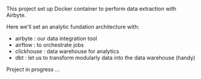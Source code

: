 This project set up Docker container to perform data extraction with Airbyte.

Here we'll set an analytic fundation architecture with:

- airbyte : our data integration tool
- airflow : to orchestrate jobs
- clickhouse : data warehouse for analytics
- dbt : let us to transform modularly data into the data warehouse (handy)

Project in progress ...
